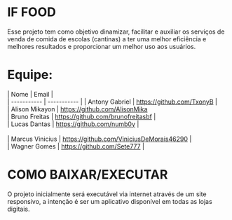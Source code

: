 # IF FOOD

Esse projeto tem como objetivo dinamizar, facilitar e auxiliar os serviços de venda de comida de escolas (cantinas) a ter uma melhor eficiência e melhores resultados e proporcionar um melhor uso aos usuários.

# Equipe:

| Nome | Email | <br> 
| ----------- | ----------- |
| Antony Gabriel | https://github.com/TxonyB | <br>
| Alison Mikayon | https://github.com/AlisonMika  <br> 
| Bruno Freitas | https://github.com/brunofreitasbf | <br> 
| Lucas Dantas | https://github.com/numb0y | <br>  
| Marcus Vinicius | https://github.com/ViniciusDeMorais46290 | <br> 
| Wagner Gomes | https://github.com/Sete777 | <br>  

# COMO BAIXAR/EXECUTAR

O projeto inicialmente será executável via internet através de um site responsivo, a intenção é ser um aplicativo disponível em todas as lojas digitais.
